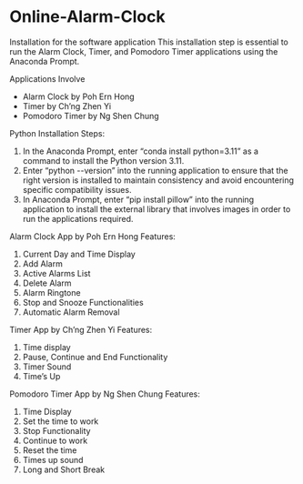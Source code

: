 # Online-Alarm-Clock
Installation for the software application
This installation step is essential to run the Alarm Clock, Timer, and Pomodoro Timer applications using the Anaconda Prompt.


Applications Involve
* Alarm Clock by Poh Ern Hong
* Timer by Ch’ng Zhen Yi
* Pomodoro Timer by Ng Shen Chung


Python Installation
Steps:
1. In the Anaconda Prompt, enter “conda install python=3.11” as a command to install the Python version 3.11.
2. Enter “python --version” into the running application to ensure that the right version is installed to maintain consistency and avoid encountering specific compatibility issues.   
3. In Anaconda Prompt, enter “pip install pillow” into the running application to install the external library that involves images in order to run the applications required.  


Alarm Clock App by Poh Ern Hong
Features:
1. Current Day and Time Display
2. Add Alarm
3. Active Alarms List
4. Delete Alarm
5. Alarm Ringtone
6. Stop and Snooze Functionalities
7. Automatic Alarm Removal


Timer App by Ch’ng Zhen Yi
Features:
1. Time display
2. Pause, Continue and End Functionality
3. Timer Sound
4. Time’s Up


Pomodoro Timer App by Ng Shen Chung
Features:
1. Time Display
2. Set the time to work
3. Stop Functionality
4. Continue to work
5. Reset the time
6. Times up sound
7. Long and Short Break
